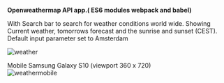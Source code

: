 <b>Openweathermap API app.( ES6 modules webpack and babel)</b><br><p>
With Search bar to search for weather conditions world wide. Showing Current weather, tomorrows forecast and the sunrise and sunset (CEST).<br>
Default input parameter set to Amsterdam

![weather](https://user-images.githubusercontent.com/38325801/90893806-ee084700-e3bf-11ea-9f4a-e0dc750a6373.png)<br>

Mobile Samsung Galaxy S10&nbsp;(viewport 360 x 720)<br>
![weathermobile](https://user-images.githubusercontent.com/38325801/90893993-36276980-e3c0-11ea-85a0-8fb20f6bd007.png)

